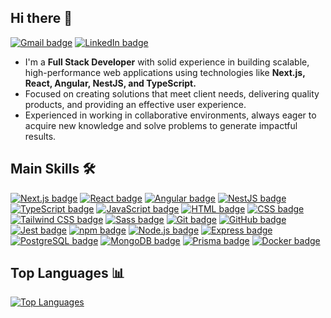 ## Hi there 👋

[![Gmail badge](https://img.shields.io/badge/Gmail-D14836?style=for-the-badge&logo=gmail&logoColor=white)](mailto:ericjmoliveira@gmail.com)
[![LinkedIn badge](https://img.shields.io/badge/LinkedIn-0077B5?style=for-the-badge&logo=linkedin&logoColor=white)](https://www.linkedin.com/in/ericjmoliveira/)

- I'm a **Full Stack Developer** with solid experience in building scalable, high-performance web applications using technologies like **Next.js, React, Angular, NestJS, and TypeScript.**
- Focused on creating solutions that meet client needs, delivering quality products, and providing an effective user experience.
- Experienced in working in collaborative environments, always eager to acquire new knowledge and solve problems to generate impactful results.

## Main Skills 🛠️

[![Next.js badge](https://img.shields.io/badge/next.js-000000?style=for-the-badge&logo=nextdotjs&logoColor=white)](https://nextjs.org/)
[![React badge](https://img.shields.io/badge/React-20232A?style=for-the-badge&logo=react&logoColor=61DAFB)](https://react.dev/)
[![Angular badge](https://img.shields.io/badge/Angular-DD0031?style=for-the-badge&logo=angular&logoColor=white)](https://angular.dev/)
[![NestJS badge](https://img.shields.io/badge/nestjs-E0234E?style=for-the-badge&logo=nestjs&logoColor=white)](https://nestjs.com/)
[![TypeScript badge](https://img.shields.io/badge/TypeScript-007ACC?style=for-the-badge&logo=typescript&logoColor=white)](https://www.typescriptlang.org/)
[![JavaScript badge](https://img.shields.io/badge/JavaScript-323330?style=for-the-badge&logo=javascript&logoColor=F7DF1E)](https://developer.mozilla.org/en-US/docs/Web/JavaScript)
[![HTML badge](https://img.shields.io/badge/HTML-E34F26?style=for-the-badge&logo=html5&logoColor=white)](https://developer.mozilla.org/en-US/docs/Web/HTML)
[![CSS badge](https://img.shields.io/badge/CSS-1572B6?style=for-the-badge&logo=css3&logoColor=white)](https://developer.mozilla.org/en-US/docs/Web/CSS)
[![Tailwind CSS badge](https://img.shields.io/badge/Tailwind_CSS-38B2AC?style=for-the-badge&logo=tailwind-css&logoColor=white)](https://tailwindcss.com/)
[![Sass badge](https://img.shields.io/badge/Sass-CC6699?style=for-the-badge&logo=sass&logoColor=white)](https://sass-lang.com/)
[![Git badge](https://img.shields.io/badge/GIT-E44C30?style=for-the-badge&logo=git&logoColor=white)](https://git-scm.com/)
[![GitHub badge](https://img.shields.io/badge/GitHub-100000?style=for-the-badge&logo=github&logoColor=white)](https://github.com/)
[![Jest badge](https://img.shields.io/badge/Jest-C21325?style=for-the-badge&logo=jest&logoColor=white)](https://jestjs.io/)
[![npm badge](https://img.shields.io/badge/npm-CB3837?style=for-the-badge&logo=npm&logoColor=white)](https://www.npmjs.com/)
[![Node.js badge](https://img.shields.io/badge/Node.js-339933?style=for-the-badge&logo=nodedotjs&logoColor=white)](https://nodejs.org/en)
[![Express badge](https://img.shields.io/badge/Express-000000?style=for-the-badge&logo=express&logoColor=white)](https://expressjs.com/)
[![PostgreSQL badge](https://img.shields.io/badge/PostgreSQL-316192?style=for-the-badge&logo=postgresql&logoColor=white)](https://www.postgresql.org/)
[![MongoDB badge](https://img.shields.io/badge/MongoDB-4EA94B?style=for-the-badge&logo=mongodb&logoColor=white)](https://www.mongodb.com/)
[![Prisma badge](https://img.shields.io/badge/Prisma-3982CE?style=for-the-badge&logo=Prisma&logoColor=white)](https://www.prisma.io/)
[![Docker badge](https://img.shields.io/badge/Docker-2CA5E0?style=for-the-badge&logo=docker&logoColor=white)](https://www.docker.com/)

## Top Languages 📊

[![Top Languages](https://github-readme-stats.vercel.app/api/top-langs/?username=ericjmoliveira&theme=dark)](https://github.com/anuraghazra/github-readme-stats)
